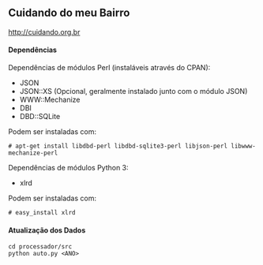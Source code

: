 ## Cuidando do meu Bairro 

http://cuidando.org.br

#### Dependências

Dependências de módulos Perl (instaláveis através do CPAN):
- JSON
- JSON::XS (Opcional, geralmente instalado junto com o módulo JSON)
- WWW::Mechanize
- DBI
- DBD::SQLite

Podem ser instaladas com:

	# apt-get install libdbd-perl libdbd-sqlite3-perl libjson-perl libwww-mechanize-perl

Dependências de módulos Python 3:
- xlrd

Podem ser instaladas com:

	# easy_install xlrd

#### Atualização dos Dados

	cd processador/src
	python auto.py <ANO>
